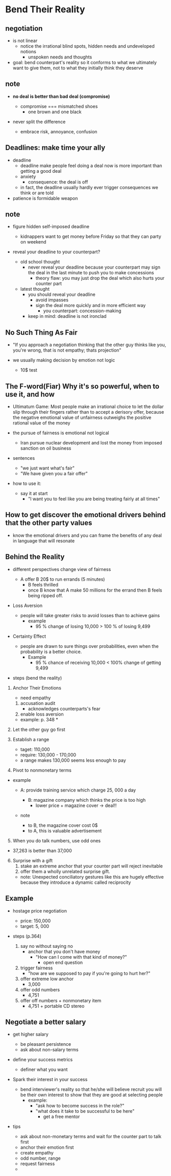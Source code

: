 # Bend Their Reality


## negotiation
* is not linear
    * notice the irrational blind spots, hidden needs and undeveloped notions
        * unspoken needs and thoughts
* goal: bend counterpart's reality so it conforms to what we ultimately want to give them, not to what they initially think they deserve


## note
* **no deal is better than bad deal (compromise)**
    * compromise === mismatched shoes
        * one brown and one black

* never split the difference
    * embrace risk, annoyance, confusion


## Deadlines: make time your ally
* deadline
    * deadline make people feel doing a deal now is more important than getting a good deal
    * anxiety
        * consequence: the deal is off
    * in fact, the deadline usually hardly ever trigger consequences we think or are told
* patience is formidable weapon


## note
* figure hidden self-imposed deadline
    * kidnappers want to get money before Friday so that they can party on weekend

* reveal your deadline to your counterpart?
    * old school thought
        * never reveal your deadline because your counterpart may sign the deal in the last minute to push you to make concessions
            * theory flaw: you may just drop the deal which also hurts your counter part
   * latest thought
        * you should reveal your deadline
            * avoid impasses
            * sign the deal more quickly and in more efficient way
                * you counterpart: concession-making
        * keep in mind: deadline is not ironclad


## No Such Thing As Fair
* "If you approach a negotiation thinking that the other guy thinks like you, you're wrong, that is not empathy; thats projection"

* we usually making decision by emotion not logic
    * 10$ test

## The F-word(Fiar) Why it's so powerful, when to use it, and how
* Ultimatum Game: Most people make an irrational choice to let the dollar slip through their fingers rather than to accept a derisory offer, because the negative emotional value of unfairness outweighs the positive rational value of the money

* the pursue of fairness is emotional not logical
    * Iran pursue nuclear development and lost the money from imposed sanction on oil business


* sentences
    * "we just want what's fair"
    * "We have given you a fair offer"

* how to use it:
    * say it at start
        * "I want you to feel like you are being treating fairly at all times"

## How to get discover the emotional drivers behind that the other party values
* know the emotional drivers and you can frame the benefits of any deal in language that will resonate

## Behind the Reality
* different perspectives change view of fairness
    * A offer B 20$ to run errands (5 minutes)
        * B feels thrilled
        * once B know that A make 50 millions for the errand then B feels being ripped off.

* Loss Aversion
    * people will take greater risks to avoid losses than to achieve gains
        * example
            * 95 % change of losing 10,000 > 100 % of losing 9,499

* Certainty Effect
    * people are drawn to sure things over probabilities, even when the probability is a better choice.
        * Example
            * 95 % chance of receiving 10,000 < 100% change of getting 9,499

* steps (bend the reality)
1. Anchor Their Emotions
    * need empathy
    1. accusation audit
        * acknowledges counterparts's fear
    2. enable loss aversion
    * example: p. 348
        *

2. Let the other guy go first
3. Establish a range
    * taget: 110,000
    * require: 130,000 - 170,000
    * a range makes 130,000 seems less enough to pay

4. Pivot to nonmonetary terms

* example
    * A: provide training service which charge 25, 000 a day
        * B: magazine company which thinks the price is too high
            * lower price + magazine cover -> deal!!

    * note
        * to B, the magazine cover cost 0$
        * to A, this is valuable advertisement
5. When you do talk numbers, use odd ones
* 37,263 is better than 37,000

6. Surprise with a gift
    1. stake an extreme anchor that your counter part will reject inevitable
    2. offer them a wholly unrelated surprise gift.
    * note: Unexpected conciliatory gestures like this are hugely effective because they introduce a dynamic called reciprocity


## Example
* hostage price negotiation
    * price: 150,000
    * target: 5, 000

* steps (p.364)
    1. say no without saying no
        * anchor that you don't have money
            * "How can I come with that kind of money?"
                * open end question
    2. trigger fairness
        * "how are we supposed to pay if you're going to hurt her?"
    3. offer extreme low anchor
        * 3,000
    4. offer odd numbers
        * 4,751
    5. offer off numbers + nonmonetary item
        * 4,751 + portable CD stereo


## Negotiate a better salary
* get higher salary
    * be pleasant persistence
    * ask about non-salary terms
* define your success metrics
    * definer what you want
* Spark their interest in your success
    * bend interviewer's reality so that he/she will believe recruit you will be their own interest to show that they are good at selecting people
        * example:
            * "ask how to become success in the role?"
            * "what does it take to be successful to be here"
                * get a free mentor

* tips
    * ask about non-monetary terms and wait for the counter part to talk first
    * anchor their emotion first
    * create empathy
    * odd number, range
    * request fairness
    *
